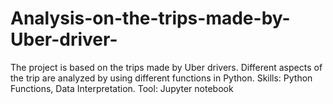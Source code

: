 # Analysis-on-the-trips-made-by-Uber-driver-
The project is based on the trips made by Uber drivers.  Different aspects of the trip are analyzed by using different  functions in Python. Skills: Python Functions, Data  Interpretation. Tool: Jupyter notebook
